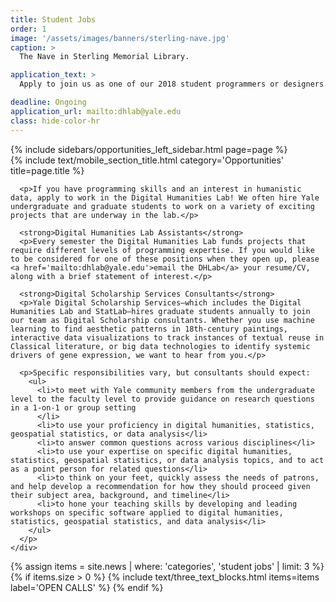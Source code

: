 ```yaml
---
title: Student Jobs
order: 1
image: '/assets/images/banners/sterling-nave.jpg'
caption: >
  The Nave in Sterling Memorial Library.

application_text: >
  Apply to join us as one of our 2018 student programmers or designers.

deadline: Ongoing
application_url: mailto:dhlab@yale.edu
class: hide-color-hr
---
```


<div class='center-column'>
  <div class='two-column-container one-third-width top-text'>
    <div class='left-column'>
      {% include sidebars/opportunities_left_sidebar.html page=page %}
    </div>
    <div class='right-column'>
      {% include text/mobile_section_title.html
        category='Opportunities'
        title=page.title
      %}

      <p>If you have programming skills and an interest in humanistic data, apply to work in the Digital Humanities Lab! We often hire Yale undergraduate and graduate students to work on a variety of exciting projects that are underway in the lab.</p>

      <strong>Digital Humanities Lab Assistants</strong>
      <p>Every semester the Digital Humanities Lab funds projects that require different levels of programming expertise. If you would like to be considered for one of these positions when they open up, please <a href='mailto:dhlab@yale.edu'>email the DHLab</a> your resume/CV, along with a brief statement of interest.</p>

      <strong>Digital Scholarship Services Consultants</strong>
      <p>Yale Digital Scholarship Services—which includes the Digital Humanities Lab and StatLab—hires graduate students annually to join our team as Digital Scholarship consultants. Whether you use machine learning to find aesthetic patterns in 18th-century paintings, interactive data visualizations to track instances of textual reuse in Classical literature, or big data technologies to identify systemic drivers of gene expression, we want to hear from you.</p>

      <p>Specific responsibilities vary, but consultants should expect:
        <ul>
          <li>to meet with Yale community members from the undergraduate level to the faculty level to provide guidance on research questions in a 1-on-1 or group setting
          </li>
          <li>to use your proficiency in digital humanities, statistics, geospatial statistics, or data analysis</li>
          <li>to answer common questions across various disciplines</li>
          <li>to use your expertise on specific digital humanities, statistics, geospatial statistics, or data analysis topics, and to act as a point person for related questions</li>
          <li>to think on your feet, quickly assess the needs of patrons, and help develop a recommendation for how they should proceed given their subject area, background, and timeline</li>
          <li>to hone your teaching skills by developing and leading workshops on specific software applied to digital humanities, statistics, geospatial statistics, and data analysis</li>
        </ul>
      </p>
    </div>
  </div>
  {% assign items = site.news | where: 'categories', 'student jobs' | limit: 3 %}
  {% if items.size > 0 %}
    {% include text/three_text_blocks.html
      items=items
      label='OPEN CALLS'
    %}
  {% endif %}
</div>